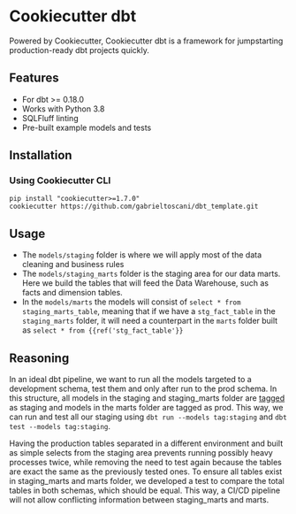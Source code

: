 # Cookiecutter dbt

Powered by Cookiecutter, Cookiecutter dbt is a framework for jumpstarting production-ready dbt projects quickly.

## Features

* For dbt >= 0.18.0
* Works with Python 3.8
* SQLFluff linting
* Pre-built example models and tests 

## Installation

### Using Cookiecutter CLI

```
pip install "cookiecutter>=1.7.0"
cookiecutter https://github.com/gabrieltoscani/dbt_template.git
```

## Usage

* The `models/staging` folder is where we will apply most of the data cleaning and business rules
* The `models/staging_marts` folder is the staging area for our data marts. Here we build the tables that will feed the Data Warehouse, such as facts and dimension tables.
* In the `models/marts` the models will consist of `select * from staging_marts_table`, meaning that if we have a `stg_fact_table` in the `staging_marts` folder, it will need a counterpart in the `marts` folder built as `select * from {{ref('stg_fact_table'}}`

## Reasoning

In an ideal dbt pipeline, we want to run all the models targeted to a development schema, test them and only after run to the prod schema. In this structure, all models in the staging and staging_marts folder are [tagged](https://docs.getdbt.com/reference/resource-configs/tags) as staging and models in the marts folder are tagged as prod. This way, we can run and test all our staging using `dbt run --models tag:staging` and `dbt test --models tag:staging`. 

Having the production tables separated in a different environment and built as simple selects from the staging area prevents running possibly heavy processes twice, while removing the need to test again because the tables are exact the same as the previously tested ones. To ensure all tables exist in staging_marts and marts folder, we developed a test to compare the total tables in both schemas, which should be equal. This way, a CI/CD pipeline will not allow conflicting information between staging_marts and marts.